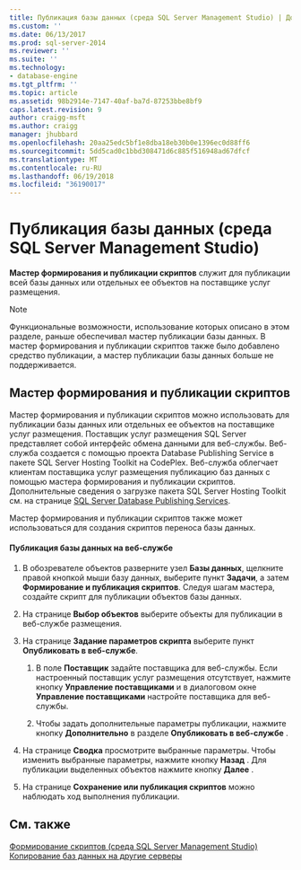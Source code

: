 ```yaml
---
title: Публикация базы данных (среда SQL Server Management Studio) | Документация Майкрософт
ms.custom: ''
ms.date: 06/13/2017
ms.prod: sql-server-2014
ms.reviewer: ''
ms.suite: ''
ms.technology:
- database-engine
ms.tgt_pltfrm: ''
ms.topic: article
ms.assetid: 98b2914e-7147-40af-ba7d-87253bbe8bf9
caps.latest.revision: 9
author: craigg-msft
ms.author: craigg
manager: jhubbard
ms.openlocfilehash: 20aa25edc5bf1e8dba18eb30b0e1396ec0d88ff6
ms.sourcegitcommit: 5dd5cad0c1bbd308471d6c885f516948ad67dfcf
ms.translationtype: MT
ms.contentlocale: ru-RU
ms.lasthandoff: 06/19/2018
ms.locfileid: "36190017"
---
```

# <a name="publish-a-database-sql-server-management-studio"></a>Публикация базы данных (среда SQL Server Management Studio)
  **Мастер формирования и публикации скриптов** служит для публикации всей базы данных или отдельных ее объектов на поставщике услуг размещения.  
  
> [!NOTE]  
>  Функциональные возможности, использование которых описано в этом разделе, раньше обеспечивал мастер публикации базы данных. В мастер формирования и публикации скриптов также было добавлено средство публикации, а мастер публикации базы данных больше не поддерживается.  
  
## <a name="generate-and-publish-scripts-wizard"></a>Мастер формирования и публикации скриптов  
 Мастер формирования и публикации скриптов можно использовать для публикации базы данных или отдельных ее объектов на поставщике услуг размещения. Поставщик услуг размещения SQL Server представляет собой интерфейс обмена данными для веб-службы. Веб-служба создается с помощью проекта Database Publishing Service в пакете SQL Server Hosting Toolkit на CodePlex. Веб-служба облегчает клиентам поставщика услуг размещения публикацию баз данных с помощью мастера формирования и публикации скриптов. Дополнительные сведения о загрузке пакета SQL Server Hosting Toolkit см. на странице [SQL Server Database Publishing Services](http://go.microsoft.com/fwlink/?LinkId=142025).  
  
 Мастер формирования и публикации скриптов также может использоваться для создания скриптов переноса базы данных.  
  
#### <a name="to-publish-a-database-to-a-web-service"></a>Публикация базы данных на веб-службе  
  
1.  В обозревателе объектов разверните узел **Базы данных**, щелкните правой кнопкой мыши базу данных, выберите пункт **Задачи**, а затем **Формирование и публикация скриптов**. Следуя шагам мастера, создайте скрипт для публикации объектов базы данных.  
  
2.  На странице **Выбор объектов** выберите объекты для публикации в веб-службе размещения.  
  
3.  На странице **Задание параметров скрипта** выберите пункт **Опубликовать в веб-службе**.  
  
    1.  В поле **Поставщик** задайте поставщика для веб-службы. Если настроенный поставщик услуг размещения отсутствует, нажмите кнопку **Управление поставщиками** и в диалоговом окне **Управление поставщиками** настройте поставщика для веб-службы.  
  
    2.  Чтобы задать дополнительные параметры публикации, нажмите кнопку **Дополнительно** в разделе **Опубликовать в веб-службе** .  
  
4.  На странице **Сводка** просмотрите выбранные параметры. Чтобы изменить выбранные параметры, нажмите кнопку **Назад** . Для публикации выделенных объектов нажмите кнопку **Далее** .  
  
5.  На странице **Сохранение или публикация скриптов** можно наблюдать ход выполнения публикации.  
  
## <a name="see-also"></a>См. также  
 [Формирование скриптов (среда SQL Server Management Studio)](../scripting/generate-scripts-sql-server-management-studio.md)   
 [Копирование баз данных на другие серверы](copy-databases-to-other-servers.md)  
  
  